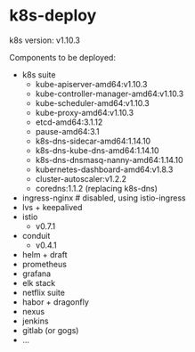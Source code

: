 # k8s-deploy

k8s version: v1.10.3

Components to be deployed:

- k8s suite
  - kube-apiserver-amd64:v1.10.3
  - kube-controller-manager-amd64:v1.10.3
  - kube-scheduler-amd64:v1.10.3
  - kube-proxy-amd64:v1.10.3
  - etcd-amd64:3.1.12
  - pause-amd64:3.1
  - k8s-dns-sidecar-amd64:1.14.10
  - k8s-dns-kube-dns-amd64:1.14.10
  - k8s-dns-dnsmasq-nanny-amd64:1.14.10
  - kubernetes-dashboard-amd64:v1.8.3
  - cluster-autoscaler:v1.2.2
  - coredns:1.1.2 (replacing k8s-dns)
- ingress-nginx # disabled, using istio-ingress
- lvs + keepalived
- istio
  - v0.7.1
- conduit
  - v0.4.1
- helm + draft
- prometheus
- grafana
- elk stack
- netflix suite
- habor + dragonfly
- nexus
- jenkins
- gitlab (or gogs)
- ...

